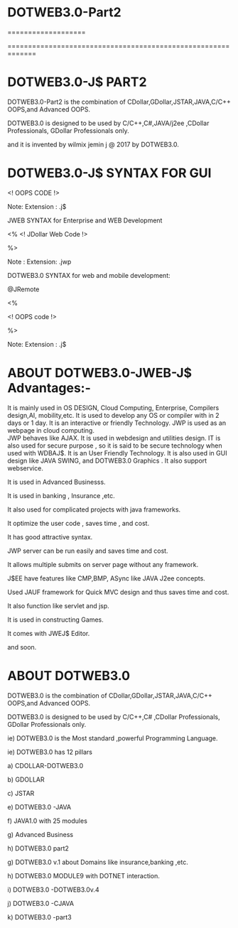 # DOTWEB3.0-Part2
===================


=============================================================

DOTWEB3.0-J$ PART2
=============================================================

DOTWEB3.0-Part2 is the combination of CDollar,GDollar,JSTAR,JAVA,C/C++ OOPS,and Advanced OOPS. 

DOTWEB3.0 is designed to be used by C/C++,C#,JAVA/j2ee ,CDollar Professionals, GDollar Professionals only.

 and it is invented by wilmix jemin j @ 2017 by DOTWEB3.0.



DOTWEB3.0-J$ SYNTAX FOR GUI
============================

<! OOPS CODE !>

Note: Extension : .j$

JWEB SYNTAX for Enterprise and WEB Development

<% <! JDollar Web Code !>

%>

Note : Extension: .jwp

DOTWEB3.0 SYNTAX for web and mobile development:

@JRemote

<%

<! OOPS code !>

%>

Note: Extension : .j$

ABOUT DOTWEB3.0-JWEB-J$ Advantages:-
=====================================

  It  is    mainly    used    in  OS  DESIGN, Cloud  Computing, Enterprise,  Compilers   design,AI, mobility,etc.
  It    is  used  to  develop    any   OS   or   compiler     with  in   2 days  or   1  day.
  It   is  an  interactive   or  friendly  Technology.
  JWP   is  used   as    an   webpage    in  cloud  computing.  
  JWP    behaves    like  AJAX.
  It  is    used   in  webdesign  and  utilities    design.
  IT  is    also  used    for   secure    purpose    ,  so  it   is  said  to  be  secure    technology  when  used   with WDBAJ$.
  It  is  an  User   Friendly  Technology.
  It  is   also    used in  GUI   design   like JAVA SWING,  and  DOTWEB3.0 Graphics .
It also support webservice.

It is used in Advanced Businesss.

It is used in banking , Insurance ,etc.

It also used for complicated projects with java frameworks.

It optimize the user code , saves time , and cost.

It has good attractive syntax.

JWP server can be run easily and saves time and cost.

It allows multiple submits on server page without any framework.

J$EE have features like CMP,BMP, ASync like JAVA J2ee concepts.

Used JAUF framework for Quick MVC design and thus saves time and cost.

It also function like servlet and jsp.

It is used in constructing Games.

It comes with JWEJ$ Editor.

and soon.


ABOUT  DOTWEB3.0
===================

DOTWEB3.0 is the combination of CDollar,GDollar,JSTAR,JAVA,C/C++ OOPS,and Advanced OOPS.

DOTWEB3.0 is designed to be used by C/C++,C# ,CDollar Professionals, GDollar Professionals only.

ie) DOTWEB3.0 is the Most standard ,powerful Programming Language.

ie) DOTWEB3.0 has 12 pillars

a) CDOLLAR-DOTWEB3.0

b) GDOLLAR

c) JSTAR

e) DOTWEB3.0 -JAVA

f) JAVA1.0 with 25 modules

g) Advanced Business

h) DOTWEB3.0 part2

g) DOTWEB3.0 v.1 about Domains like insurance,banking ,etc.

h) DOTWEB3.0 MODULE9 with DOTNET interaction.

i) DOTWEB3.0 -DOTWEB3.0v.4

j) DOTWEB3.0 -CJAVA

k) DOTWEB3.0 -part3
